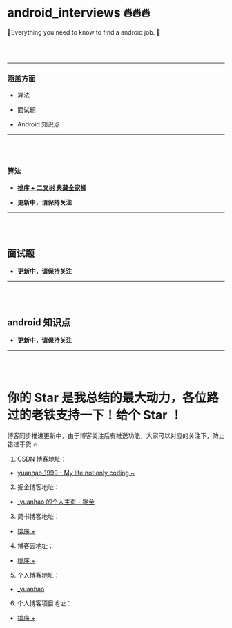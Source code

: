 # android_interviews 🔥🔥🔥

🚀Everything you need to know to find a android job. 🚀

<br>
<br>

----

### 涵盖方面

- 算法 

- 面试题 

- Android 知识点

----

<br>
<br>

### 算法

- **[排序 + 二叉树 典藏全家桶](https://github.com/FishInWater-1999/android_interviews/blob/master/%E7%AE%97%E6%B3%95/%E8%B6%85%E9%AB%98%E9%A2%91%E7%AE%97%E6%B3%95/%E6%8E%92%E5%BA%8F%20%2B%20%E4%BA%8C%E5%8F%89%E6%A0%91%20%E5%85%B8%E8%97%8F%E5%85%A8%E5%AE%B6%E6%A1%B6.md)**

- **更新中，请保持关注**

----

<br>
<br>

## 面试题

- **更新中，请保持关注**

----

<br>
<br>

## android 知识点

- **更新中，请保持关注**

----

<br>
<br>

# 你的 Star 是我总结的最大动力，各位路过的老铁支持一下！给个 Star ！

博客同步推进更新中，由于博客关注后有推送功能，大家可以对应的关注下，防止错过干货 🔥

1. CSDN 博客地址：
- [yuanhao_1999 - My life not only coding ~](https://blog.csdn.net/qq_43377749)

2. 掘金博客地址：
- [_yuanhao 的个人主页 - 掘金](https://juejin.im/user/5d00b2ee6fb9a07ef5622eed)

3. 简书博客地址：
- [排序 + ](https://github.com/FishInWater-1999/SQLiteSample)

4. 博客园地址：
- [排序 + ](https://github.com/FishInWater-1999/SQLiteSample)

5. 个人博客地址：
- [_yuanhao](https://fishinwater-1999.github.io/)

6. 个人博客项目地址：
- [排序 + ](https://github.com/FishInWater-1999/SQLiteSample)

<br>
